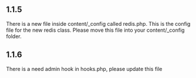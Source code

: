 ## 1.1.5

There is a new file inside content/_config called redis.php. This is the config file for the new redis class.
Please move this file into your content/_config folder.

## 1.1.6

There is a need admin hook in hooks.php, please update this file
